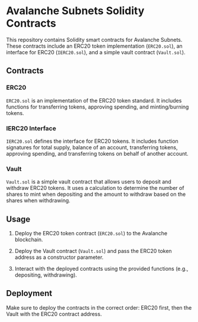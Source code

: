 # Avalanche Subnets Solidity Contracts

This repository contains Solidity smart contracts for Avalanche Subnets. These contracts include an ERC20 token implementation (`ERC20.sol`), an interface for ERC20 (`IERC20.sol`), and a simple vault contract (`Vault.sol`).

## Contracts

### ERC20

`ERC20.sol` is an implementation of the ERC20 token standard. It includes functions for transferring tokens, approving spending, and minting/burning tokens.

### IERC20 Interface

`IERC20.sol` defines the interface for ERC20 tokens. It includes function signatures for total supply, balance of an account, transferring tokens, approving spending, and transferring tokens on behalf of another account.

### Vault

`Vault.sol` is a simple vault contract that allows users to deposit and withdraw ERC20 tokens. It uses a calculation to determine the number of shares to mint when depositing and the amount to withdraw based on the shares when withdrawing.

## Usage

1. Deploy the ERC20 token contract (`ERC20.sol`) to the Avalanche blockchain.

2. Deploy the Vault contract (`Vault.sol`) and pass the ERC20 token address as a constructor parameter.

3. Interact with the deployed contracts using the provided functions (e.g., depositing, withdrawing).

## Deployment

Make sure to deploy the contracts in the correct order: ERC20 first, then the Vault with the ERC20 contract address.
